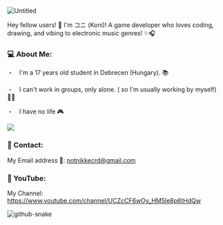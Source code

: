 ![Untitled](https://github.com/user-attachments/assets/521cb2ed-fcc0-4de3-aa9c-bd4a62e4b769)

Hey fellow users! 👋 I'm コニ (Koni)! A game developer who loves coding, drawing, and vibing to electronic music genres! ✨🎧
### 💻 About Me:
・　I'm a 17 years old student in Debrecen (Hungary). 📚

・　I can't work in groups, only alone. ( so I'm usually working by myself) 🤦‍♂️

・　I have no life 🎮

![](https://komarev.com/ghpvc/?username=nikkeisadev&color=grey&style=for-the-badge)
### 💬 Contact:
My Email address 📧: notnikkecrd@gmail.com
### 🔴 YouTube:
My Channel: https://www.youtube.com/channel/UCZcCF6wOy_HM5le8p6tHdQw

![github-snake](https://github.com/nikkeisadev/nikkeisadev/assets/137056695/1cf3abe4-34c2-4c10-875b-a2de9d4b78f3)
